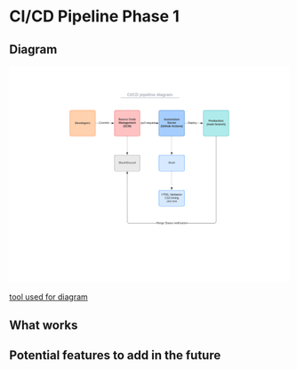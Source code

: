 # CI/CD Pipeline Phase 1
## Diagram
<!--Need to add diagram-->
![](phase1.png)

[tool used for diagram](https://lucid.app/lucidchart/219da66c-ce45-4051-a3c9-53d3668fc611/edit?viewport_loc=-325%2C-155%2C3072%2C1545%2C0_0&invitationId=inv_4bfe75c0-b31d-4617-93cb-a366f037f60c)

## What works

## Potential features to add in the future
